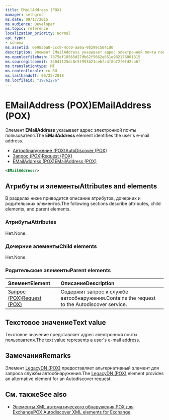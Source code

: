 ```yaml
---
title: EMailAddress (POX)
manager: sethgros
ms.date: 09/17/2015
ms.audience: Developer
ms.topic: reference
localization_priority: Normal
api_type:
- schema
ms.assetid: 0e9836a8-ccc9-4cc0-aa6a-9b299c5841d0
description: Элемент EMailAddress указывает адрес электронной почты пользователя.
ms.openlocfilehash: 7675ef18565d27db62f5662e651e982176001815
ms.sourcegitcommit: 34041125dc8c5f993b21cebfc4f8b72f0fd2cb6f
ms.translationtype: MT
ms.contentlocale: ru-RU
ms.lasthandoff: 06/25/2018
ms.locfileid: "19762276"
---
```

# <a name="emailaddress-pox"></a><span data-ttu-id="fa941-103">EMailAddress (POX)</span><span class="sxs-lookup"><span data-stu-id="fa941-103">EMailAddress (POX)</span></span>

<span data-ttu-id="fa941-104">Элемент **EMailAddress** указывает адрес электронной почты пользователя.</span><span class="sxs-lookup"><span data-stu-id="fa941-104">The **EMailAddress** element identifies the user's e-mail address.</span></span> 
  
- [<span data-ttu-id="fa941-105">Автообнаружение (POX)</span><span class="sxs-lookup"><span data-stu-id="fa941-105">AutoDiscover (POX)</span></span>](autodiscover-pox.md) 
- [<span data-ttu-id="fa941-106">Запрос (POX)</span><span class="sxs-lookup"><span data-stu-id="fa941-106">Request (POX)</span></span>](request-pox.md) 
- [<span data-ttu-id="fa941-107">EMailAddress (POX)</span><span class="sxs-lookup"><span data-stu-id="fa941-107">EMailAddress (POX)</span></span>](emailaddress-pox.md)
  
```xml
<EMailAddress/>
```

## <a name="attributes-and-elements"></a><span data-ttu-id="fa941-108">Атрибуты и элементы</span><span class="sxs-lookup"><span data-stu-id="fa941-108">Attributes and elements</span></span>

<span data-ttu-id="fa941-109">В разделах ниже приводится описание атрибутов, дочерних и родительских элементов.</span><span class="sxs-lookup"><span data-stu-id="fa941-109">The following sections describe attributes, child elements, and parent elements.</span></span>
  
### <a name="attributes"></a><span data-ttu-id="fa941-110">Атрибуты</span><span class="sxs-lookup"><span data-stu-id="fa941-110">Attributes</span></span>

<span data-ttu-id="fa941-111">Нет.</span><span class="sxs-lookup"><span data-stu-id="fa941-111">None.</span></span>
  
### <a name="child-elements"></a><span data-ttu-id="fa941-112">Дочерние элементы</span><span class="sxs-lookup"><span data-stu-id="fa941-112">Child elements</span></span>

<span data-ttu-id="fa941-113">Нет.</span><span class="sxs-lookup"><span data-stu-id="fa941-113">None.</span></span>
  
### <a name="parent-elements"></a><span data-ttu-id="fa941-114">Родительские элементы</span><span class="sxs-lookup"><span data-stu-id="fa941-114">Parent elements</span></span>

|<span data-ttu-id="fa941-115">**Элемент**</span><span class="sxs-lookup"><span data-stu-id="fa941-115">**Element**</span></span>|<span data-ttu-id="fa941-116">**Описание**</span><span class="sxs-lookup"><span data-stu-id="fa941-116">**Description**</span></span>|
|:-----|:-----|
|[<span data-ttu-id="fa941-117">Запрос (POX)</span><span class="sxs-lookup"><span data-stu-id="fa941-117">Request (POX)</span></span>](request-pox.md) <br/> |<span data-ttu-id="fa941-118">Содержит запрос к службе автообнаружения.</span><span class="sxs-lookup"><span data-stu-id="fa941-118">Contains the request to the Autodiscover service.</span></span>  <br/> |
   
## <a name="text-value"></a><span data-ttu-id="fa941-119">Текстовое значение</span><span class="sxs-lookup"><span data-stu-id="fa941-119">Text value</span></span>

<span data-ttu-id="fa941-120">Текстовое значение представляет адрес электронной почты пользователя.</span><span class="sxs-lookup"><span data-stu-id="fa941-120">The text value represents a user's e-mail address.</span></span>
  
## <a name="remarks"></a><span data-ttu-id="fa941-121">Замечания</span><span class="sxs-lookup"><span data-stu-id="fa941-121">Remarks</span></span>

<span data-ttu-id="fa941-122">Элемент [LegacyDN (POX)](legacydn-pox.md) предоставляет альтернативный элемент для запроса службы автообнаружения.</span><span class="sxs-lookup"><span data-stu-id="fa941-122">The [LegacyDN (POX)](legacydn-pox.md) element provides an alternative element for an Autodiscover request.</span></span> 
  
## <a name="see-also"></a><span data-ttu-id="fa941-123">См. также</span><span class="sxs-lookup"><span data-stu-id="fa941-123">See also</span></span>

- [<span data-ttu-id="fa941-124">Элементы XML автоматического обнаружения POX для Exchange</span><span class="sxs-lookup"><span data-stu-id="fa941-124">POX Autodiscover XML elements for Exchange</span></span>](pox-autodiscover-xml-elements-for-exchange.md)

